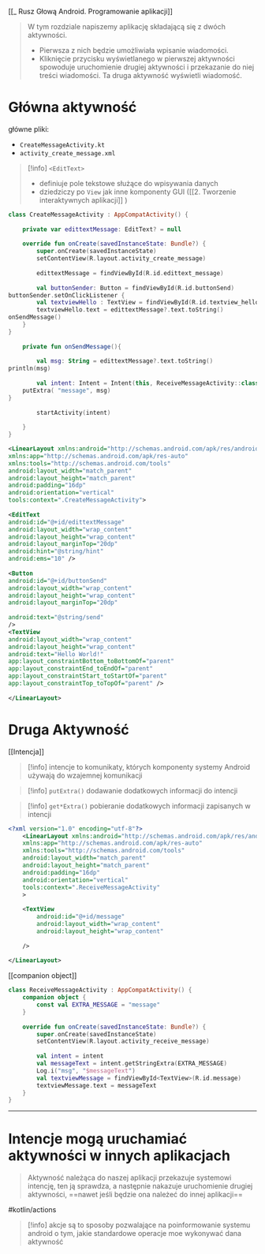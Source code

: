 [[_ Rusz Głową Android. Programowanie aplikacji]]

> W tym rozdziale napiszemy aplikację składającą się z dwóch aktywności. 
> - Pierwsza z nich będzie umożliwiała wpisanie wiadomości.
> - Kliknięcie przycisku wyświetlanego w pierwszej aktywności spowoduje uruchomienie drugiej aktywności i przekazanie do niej treści wiadomości. Ta druga aktywność wyświetli wiadomość.

# Główna aktywność
główne pliki:
- `CreateMessageActivity.kt`  
- `activity_create_message.xml`

>[!info] `<EditText>`
>- definiuje pole tekstowe służące do wpisywania danych
>- dziedziczy po `View` jak inne komponenty GUI ([[2. Tworzenie interaktywnych aplikacji]] )


```kotlin
class CreateMessageActivity : AppCompatActivity() {  
  
	private var edittextMessage: EditText? = null  
  
	override fun onCreate(savedInstanceState: Bundle?) {  
		super.onCreate(savedInstanceState)  
		setContentView(R.layout.activity_create_message)  
  
		edittextMessage = findViewById(R.id.edittext_message)  
  
		val buttonSender: Button = findViewById(R.id.buttonSend)  
buttonSender.setOnClickListener {  
		val textviewHello : TextView = findViewById(R.id.textview_hello)  
		textviewHello.text = edittextMessage?.text.toString()  
onSendMessage()  
	}  
}  
  
	private fun onSendMessage(){  
  
		val msg: String = edittextMessage?.text.toString()  
println(msg)  
  
		val intent: Intent = Intent(this, ReceiveMessageActivity::class.java).apply {  
	putExtra( "message", msg)  
}  
  
		startActivity(intent)  
  
	}  
}
```

```xml
<LinearLayout xmlns:android="http://schemas.android.com/apk/res/android"  
xmlns:app="http://schemas.android.com/apk/res-auto"  
xmlns:tools="http://schemas.android.com/tools"  
android:layout_width="match_parent"  
android:layout_height="match_parent"  
android:padding="16dp"  
android:orientation="vertical"  
tools:context=".CreateMessageActivity">  
  
<EditText  
android:id="@+id/edittextMessage"  
android:layout_width="wrap_content"  
android:layout_height="wrap_content"  
android:layout_marginTop="20dp"  
android:hint="@string/hint"  
android:ems="10" />  
  
<Button  
android:id="@+id/buttonSend"  
android:layout_width="wrap_content"  
android:layout_height="wrap_content"  
android:layout_marginTop="20dp"  
  
android:text="@string/send"  
/>  
<TextView  
android:layout_width="wrap_content"  
android:layout_height="wrap_content"  
android:text="Hello World!"  
app:layout_constraintBottom_toBottomOf="parent"  
app:layout_constraintEnd_toEndOf="parent"  
app:layout_constraintStart_toStartOf="parent"  
app:layout_constraintTop_toTopOf="parent" />  
  
</LinearLayout>
```


# Druga Aktywność

[[Intencja]]
>[!info] intencje
>to komunikaty, których komponenty systemy Android używają do wzajemnej komunikacji

>[!info] `putExtra()`
>dodawanie dodatkowych informacji do intencji

>[!info] `get*Extra()`
>pobieranie dodatkowych informacji zapisanych w intencji


```xml
<?xml version="1.0" encoding="utf-8"?>  
	<LinearLayout xmlns:android="http://schemas.android.com/apk/res/android"  
	xmlns:app="http://schemas.android.com/apk/res-auto"  
	xmlns:tools="http://schemas.android.com/tools"  
	android:layout_width="match_parent"  
	android:layout_height="match_parent"  
	android:padding="16dp"  
	android:orientation="vertical"  
	tools:context=".ReceiveMessageActivity"
	>  
  
	<TextView  
		android:id="@+id/message"  
		android:layout_width="wrap_content"  
		android:layout_height="wrap_content"  
	  
	/>  
  
</LinearLayout>
```

[[companion object]]
```kotlin
class ReceiveMessageActivity : AppCompatActivity() {  
	companion object {  
		const val EXTRA_MESSAGE = "message"  
	}  
	
	override fun onCreate(savedInstanceState: Bundle?) {  
		super.onCreate(savedInstanceState)  
		setContentView(R.layout.activity_receive_message)  
  
		val intent = intent  
		val messageText = intent.getStringExtra(EXTRA_MESSAGE)  
		Log.i("msg", "$messageText")  
		val textviewMessage = findViewById<TextView>(R.id.message)  
		textviewMessage.text = messageText  
	}  
}
```

--------

# Intencje mogą uruchamiać aktywności w innych aplikacjach

>Aktywność należąca do naszej aplikacji przekazuje systemowi intencję, ten ją sprawdza, a następnie nakazuje uruchomienie drugiej aktywności, ==nawet jeśli będzie ona należeć do innej aplikacji==


#kotlin/actions
>[!info] akcje
>są to sposoby pozwalające na poinformowanie systemu android o tym, jakie standardowe operacje moe wykonywać dana aktywność














